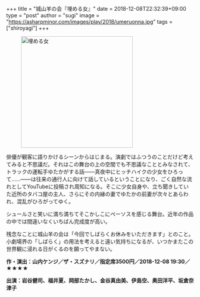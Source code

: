+++
title = "城山羊の会『埋める女』"
date = 2018-12-08T22:32:39+09:00
type = "post"
author = "sugi"
image = "https://asharpminor.com/images/play/2018/umeruonna.jpg"
tags = ["shiroyagi"]
+++
<figure class="alignleft"><img src="/images/play/2018/umeruonna.jpg" alt="埋める女" style="width: 300px !important;"></figure>

俳優が観客に語りかけるシーンからはじまる。演劇ではふつうのことだけど考えてみると不思議だ。それはこの舞台の上の空間でも不思議なこととみなされて、トラックの運転手ゆたかがする話——真夜中にヒッチハイクの少女をひろって……——は往来の通行人に向けて話しているということになり、ごく自然な流れとしてYouTubeに投稿され周知になる。そこに少女自身や、立ち聞きしていた近所のタバコ屋の主人、さらにその内縁の妻でゆたかの前妻が次々とあらわれ、混乱がひろがってゆく。

シュールさと笑いに満ち満ちてそこかしこにペーソスを感じる舞台。近年の作品の中では間違いなくいちばん完成度が高い。

残念なことに城山羊の会は「今回でしばらくお休みをいただきます」とのこと。小劇場界の「しばらく」の用法を考えると遠い気持ちになるが、いつかまたこの世界観に浸れる日がくるのを願ってやまない。

**作・演出：山内ケンジ／ザ・スズナリ／指定席3500円／2018-12-08 19:30／★★★★**

**出演：岩谷健司、福井夏、岡部たかし、金谷真由美、伊島空、奥田洋平、坂倉奈津子**
